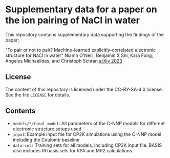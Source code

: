 # Supplementary data for a paper on the ion pairing of NaCl in water

This repository contains supplementary data supporting the findings of the paper:

"To pair or not to pair? Machine-learned explicitly-correlated electronic structure for NaCl in water"
Niamh O'Neill, Benjamin X Shi, Kara Fong, Angelos Michaelides, and Christoph Schran
[arXiv 2023](https://doi.org/10.48550/arXiv.2311.01527)

## License
The content of this repository is licensed under the CC-BY-SA-4.0 license. See the file `LICENSE` for details.

## Contents
* `models/*/final_model`:
All parameters of the C-NNP models for different electronic structure setups used
* `input`:
Example input file for CP2K simulations using the C-NNP model including the Coulomb baseline
* `data-sets`
Training sets for all models, including CP2K input file. BASIS also includes RI basis sets for RPA and MP2 calculations.

